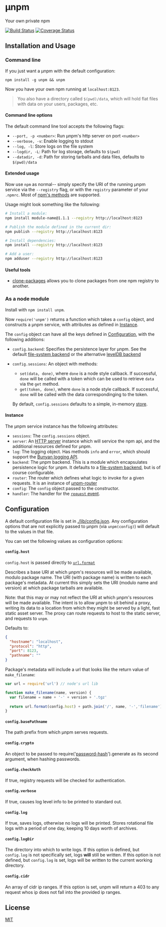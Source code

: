 &mu;npm
====

Your own private npm

[![Build Status](https://travis-ci.org/hayes/unpm.png?branch=master)](https://travis-ci.org/hayes/unpm)
[![Coverage Status](https://coveralls.io/repos/hayes/unpm/badge.png?branch=master)](https://coveralls.io/r/hayes/unpm?branch=master)

## Installation and Usage

### Command line

If you just want a &mu;npm with the default configuration:

`
npm install -g unpm && unpm 
`

Now you have your own npm running at `localhost:8123`.

> You also have a directory called `$(pwd)/data`, which will hold flat files
> with data on your users, packages, etc.

#### Command line options

The default command line tool accepts the following flags:

- `--port, -p <number>`: Run &mu;npm's http server on port `<number>`
- `--verbose, -v`: Enable logging to stdout
- `--log, -l`: Store logs on the file system
- `--logdir, -L`: Path for log storage, defaults to `$(pwd)`
- `--datadir, -d`: Path for storing tarballs and data files, defaults to
`$(pwd)/data`

#### Extended usage

Now use `npm` as normal-- simply specify the URI of the running &mu;npm service
via the `--registry` flag, or with the `registry` parameter of your `.npmrc`.
Most of [npm's methods](https://www.npmjs.org/doc/) are supported. 

Usage might look something like the following:

```sh
# Install a module:
npm install module-name@1.1.1 --registry http://localhost:8123

# Publish the module defined in the current dir:
npm publish --registry http://localhost:8123

# Install dependencies:
npm install --registry http://localhost:8123

# Add a user:
npm adduser --registry http://localhost:8123
```

#### Useful tools

- [clone-packages](http://npm.im/clone-packages) allows you to clone packages
from one npm registry to another.

### As a node module

Install with `npm install unpm`. 

Now `require('unpm')` returns a function which takes a `config` object, and
constructs a &mu;npm service, with attributes as defined in [Instance](#instance).

The `config` object can have all the keys defined in
[Configuration](#configuration), with the following additions:

- `config.backend`: Specifies the persistence layer for &mu;npm. See the default
  [file-system backend][fs-back] or the alternative [levelDB
  backend][leveldb-back]
- `config.sessions`: An object with methods:
  - `set(data, done)`, where `done` is a node style callback. If successful,
    `done` will be called with a token which can be used to retrieve `data` via
    the `get` method. 
  - `get(token, done)`, where `done` is a node style callback. If successful,
    `done` will be called with the data correspondinging to the token.

  By default, `config.sessions` defaults to a simple, in-memory
  [store](./lib/models/SessionStore.js).

#### Instance

The &mu;npm service instance has the following attributes:

- `sessions`: The `config.sessions` object.
- `server`: An [HTTP
  server](http://nodejs.org/api/http.html#http_class_http_server) instance
  which will service the npm api, and the additional resources defined for
  &mu;npm.
- `log`: The logging object. Has methods `info` and `error`, which should
  support the [Bunyan logging
  API](https://github.com/trentm/node-bunyan#log-method-api).
- `backend`: The &mu;npm backend. This is a module which encapsulates
  persistence logic for &mu;npm. It defaults to a
  [file-system backend][fs-back], but is of course configurable.
- `router`: The router which defines what logic to invoke for a given requests.
  It is an instance of [&mu;npm-router](https://github.com/hayes/unpm-router)
- `config`: The `config` object passed to the constructor.
- `handler`: The handler for the [`request` event](http://nodejs.org/api/http.html#http_event_request).

## Configuration

A default configuration file is set in [./lib/config.json](./lib/config.json).
Any configuration options that are not explicitly passed to &mu;npm (via
`unpm(config)`) will default to the values in that file.

You can set the following values as configuration options:

#### `config.host`

  `config.host` is passed directly to
  [`url.format`](http://nodejs.org/api/url.html#url_url_format_urlobj)

  Describes a base URI at which &mu;npm's resources will be made
  available, modulo package name. The URI (with package name) is written to
  each package's metadata. At current this simply sets the URI (modulo name and
  version) at which package tarballs are available. 

  Note: that this may or may not reflect the URI at which &mu;npm's resources
  will be made available.  The intent is to allow &mu;npm to sit behind a proxy,
  writing its data to a location from which they might be served by a light,
  fast static asset server. The proxy can route requests to host to the static
  server, and requests to `unpm`.

  Defaults to:

  ```json
  {
    "hostname": "localhost",
    "protocol": "http",
    "port": 8123,
    "pathname": ""
  }
  ```

  Package's metadata will include a url that looks like the return value of
  `make_filename`:

  ```javascript
  var url = require('url') // node's url lib
  
  function make_filename(name, version) {
    var filename = name + '-' + version + '.tgz'
    
    return url.format(config.host) + path.join('/', name, '-','filename')
  }
  ```

#### `config.basePathname`

  The path prefix from which &mu;npm serves requests.

#### `config.crypto`

  An object to be passed to require('[password-hash][password-hash]').generate
  as its second argument, when hashing passwords.

#### `config.checkAuth`

  If true, registry requests will be checked for authentication.

#### `config.verbose`

  If true, causes log level info to be printed to standard out.

#### `config.log`

  If true, saves logs, otherwise no logs will be printed. Stores rotational
  file logs with a period of one day, keeping 10 days worth of archives.

#### `config.logDir`

  The directory into which to write logs. If this option is defined, but
  `config.log` is not specifically set, logs **will** still be written. If
  this option is not defined, but `config.log` is set, logs will be written
  to the current working directory.

#### `config.cidr`

  An array of cidr ip ranges. If this option is set, unpm will return a 403
  to any request whos ip does not fall into the provided ip ranges.

## License

[MIT](./LICENSE)

[fs-back]: https://github.com/jarofghosts/unpm-fs-backend
[leveldb-back]: https://github.com/hayes/unpm-leveldb
[password-hash]: https://www.npmjs.org/package/password-hash
